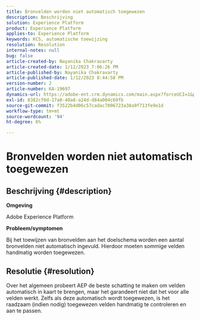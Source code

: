 ```yaml
---
title: Bronvelden worden niet automatisch toegewezen
description: Beschrijving
solution: Experience Platform
product: Experience Platform
applies-to: Experience Platform
keywords: KCS, automatische toewijzing
resolution: Resolution
internal-notes: null
bug: false
article-created-by: Nayanika Chakravarty
article-created-date: 1/12/2023 7:06:26 PM
article-published-by: Nayanika Chakravarty
article-published-date: 1/12/2023 8:44:58 PM
version-number: 2
article-number: KA-19697
dynamics-url: https://adobe-ent.crm.dynamics.com/main.aspx?forceUCI=1&pagetype=entityrecord&etn=knowledgearticle&id=ac2ee131-ac92-ed11-aad1-6045bd006c82
exl-id: 8382cf0d-17a0-40a8-a24d-d84a004c69fb
source-git-commit: f3522b4d06c57cadac7006723a38a9f713fe9e1d
workflow-type: tm+mt
source-wordcount: '94'
ht-degree: 6%

---
```


# Bronvelden worden niet automatisch toegewezen

## Beschrijving {#description}


<b>Omgeving</b>

Adobe Experience Platform

<b>Probleem/symptomen</b>

Bij het toewijzen van bronvelden aan het doelschema worden een aantal bronvelden niet automatisch ingevuld. Hierdoor moeten sommige velden handmatig worden toegewezen.


## Resolutie {#resolution}


Over het algemeen probeert AEP de beste schatting te maken om velden automatisch in kaart te brengen, maar het garandeert niet dat het voor alle velden werkt. Zelfs als deze automatisch wordt toegewezen, is het raadzaam (indien nodig) toegewezen velden handmatig te controleren en aan te passen.
